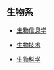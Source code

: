 ## 生物系

- [生物信息学](grad-application/biology/bioinformatics/README.md)

- [生物技术](grad-application/biology/biotechnology/README.md)

- [生物科学](grad-application/biology/bioscience/README.md)

